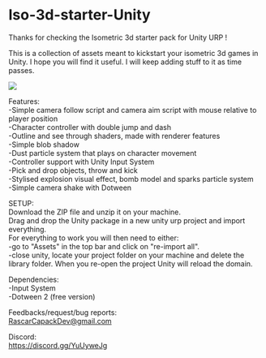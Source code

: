 # Iso-3d-starter-Unity
Thanks for checking the Isometric 3d starter pack for Unity URP !

This is a collection of assets meant to kickstart your isometric 3d games in Unity.
I hope you will find it useful. I will keep adding stuff to it as time passes. 

![](https://github.com/RascarCapack/Iso-3d-starter-Unity/blob/main/isoStarterGif2.gif)

Features:  
-Simple camera follow script and camera aim script with mouse relative to player position  
-Character controller with double jump and dash  
-Outline and see through shaders, made with renderer features  
-Simple blob shadow  
-Dust particle system that plays on character movement  
-Controller support with Unity Input System  
-Pick and drop objects, throw and kick  
-Stylised explosion visual effect, bomb model and sparks particle system  
-Simple camera shake with Dotween  

SETUP:  
  Download the ZIP file and unzip it on your machine.  
  Drag and drop the Unity package in a new unity urp project and import everything.  
For everything to work you will then need to either:  
-go to "Assets" in the top bar and click on "re-import all".  
-close unity, locate your project folder on your machine and delete the library folder. When you re-open the project Unity will reload the domain.  

Dependencies:  
-Input System  
-Dotween 2 (free version)  

Feedbacks/request/bug reports:   
RascarCapackDev@gmail.com  

Discord:  
https://discord.gg/YuUyweJg  
